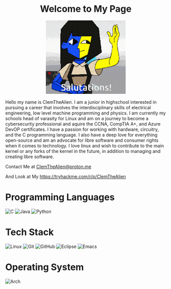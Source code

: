 <div align="center" class="section-heading">
    <h1>
     Welcome to My Page
    </h1>
     <p>
    <img src="/assets/ena_welcome.gif" alt="Ena Welcomes You"/>
     </p>
</div>

Hello my name is ClemTheAlien. I am a junior in highschool interested in pursuing a career that involves the interdisciplinary skills of electrical engineering, low level machine programming and physics. I am currently my schools head of varasity for Linux and am on a journey to become a cybersecurity professional and aquire the CCNA, CompTIA A+, and Azure DevOP certificates. I have a passion for working with hardware, circuitry, and the C programming language. I also have a deep love for everything open-source and am an advocate for libre software and consumer rights when it comes to technology. I love linux and wish to contribute to the main kernel or any forks of the kernel in the future, in addition to managing and creating libre software.

Contact Me at 
ClemTheAlien@proton.me

And Look at My
https://tryhackme.com/r/p/ClemTheAlien

# Programming Languages 
 ![C](https://img.shields.io/badge/c-%2300599C.svg?style=for-the-badge&logo=c&logoColor=white)
 ![Java](https://img.shields.io/badge/java-%23ED8B00.svg?style=for-the-badge&logo=openjdk&logoColor=white)
 ![Python](https://img.shields.io/badge/python-3670A0?style=for-the-badge&logo=python&logoColor=ffdd54)

# Tech Stack
![Linux](https://img.shields.io/badge/Linux-FCC624?style=for-the-badge&logo=linux&logoColor=black)
![Git](https://img.shields.io/badge/git-%23F05033.svg?style=for-the-badge&logo=git&logoColor=white)
![GitHub](https://img.shields.io/badge/github-%23121011.svg?style=for-the-badge&logo=github&logoColor=white)
![Eclipse](https://img.shields.io/badge/Eclipse-FE7A16.svg?style=for-the-badge&logo=Eclipse&logoColor=white)
![Emacs](https://img.shields.io/badge/Emacs-%237F5AB6.svg?&style=for-the-badge&logo=gnu-emacs&logoColor=white)

# Operating System
![Arch](https://img.shields.io/badge/Arch%20Linux-1793D1?logo=arch-linux&logoColor=fff&style=for-the-badge)


